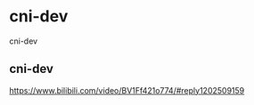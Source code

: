# cni-dev
cni-dev

## cni-dev    
https://www.bilibili.com/video/BV1Ff421o774/#reply1202509159     

